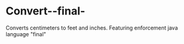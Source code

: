 # Convert--final-
Converts centimeters to feet and inches. Featuring enforcement java language "final"
